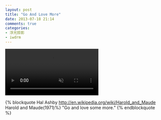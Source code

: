 ```yaml
---
layout: post
title: "Go And Love More"
date: 2013-07-18 21:14
comments: true
categories:
- 浮光掠影
- iwdrm
---
```


<video playsInline autoplay loop muted>
    <source src="{{ site.static_base }}/downloads/video/movie_clips/go_and_love_more.mp4" type="video/mp4">
    <p>Your browser doesn't support this embedded video.</p>
</video>

{% blockquote Hal Ashby  http://en.wikipedia.org/wiki/Harold_and_Maude Harold and Maude(1971)%}
"Go and love some more."
{% endblockquote %}
